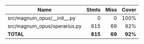 | Name                             |    Stmts |     Miss |   Cover |
|--------------------------------- | -------: | -------: | ------: |
| src/magnum\_opus/\_\_init\_\_.py |        0 |        0 |    100% |
| src/magnum\_opus/operarius.py    |      815 |       69 |     92% |
|                        **TOTAL** |  **815** |   **69** | **92%** |
